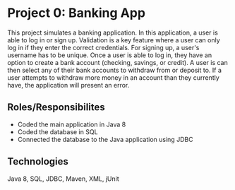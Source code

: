 # Project 0: Banking App
This project simulates a banking application. In this application, a user is able to log in or sign up. Validation is a key feature where a user can only log in if they enter the correct credentials. For signing up, a user's username has to be unique. Once a user is able to log in, they have an option to create a bank account (checking, savings, or credit). A user is can then select any of their bank accounts to withdraw from or deposit to. If a user attempts to withdraw more money in an account than they currently have, the application will present an error.

## Roles/Responsibilites 
* Coded the main application in Java 8
* Coded the database in SQL
* Connected the database to the Java application using JDBC

## Technologies
Java 8, SQL, JDBC, Maven, XML, jUnit
